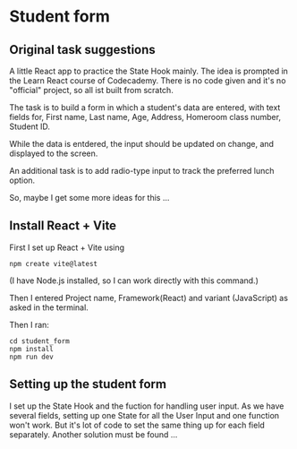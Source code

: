 # Student form

## Original task suggestions

A little React app to practice the State Hook mainly. The idea is prompted in the Learn React course of Codecademy. There is no code given and it's no "official" project, so all ist built from scratch.

The task is to build a form in which a student's data are entered, with text fields for, First name, Last name, Age, Address, Homeroom class number, Student ID.

While the data is entdered, the input should be updated on change, and displayed to the screen.

An additional task is to add radio-type input to track the preferred lunch option.

So, maybe I get some more ideas for this ...

## Install React + Vite
First I set up React + Vite using

```
npm create vite@latest
```
(I have Node.js installed, so I can work directly with this command.)

Then I entered Project name, Framework(React) and variant (JavaScript) as asked in the terminal.

Then I ran:

```
cd student_form
npm install
npm run dev
```
## Setting up the student form 

I set up the State Hook and the fuction for handling user input.
As we have several fields, setting up one State for all the User Input and one function won't work. But it's lot of code to set the same thing up for each field separately. Another solution must be found ...

